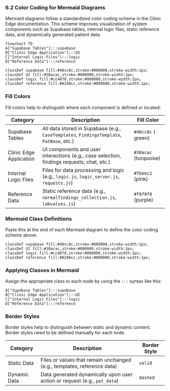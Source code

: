 ### 6.2 Color Coding for Mermaid Diagrams

Mermaid diagrams follow a standardized color coding scheme in the Clinic Edge documentation. This scheme improves visualization of system components such as Supabase tables, internal logic files, static reference data, and dynamically generated patient data.

```mermaid
flowchart TD
A["Supabase Tables"]:::supabase
B["Clinic Edge Application"]:::UI
C["Internal Logic Files"]:::logic
D["Reference Data"]:::reference

classDef supabase fill:#40cc8c,stroke:#000000,stroke-width:1px;
classDef UI fill:#30acac,stroke:#000000,stroke-width:1px;
classDef logic fill:#cc4078,stroke:#000000,stroke-width:1px;
classDef reference fill:#8240cc,stroke:#000000,stroke-width:1px;
```

### Fill Colors

Fill colors help to distinguish where each component is defined or located:

| Category                  | Description                                                                                 | Fill Color       |
|---------------------------|---------------------------------------------------------------------------------------------|------------------|
| Supabase Tables     | All data stored in Supabase (e.g., `CaseTemplates`, `FindingsTemplate`, `PatBase`, etc.)    | `#40cc8c` ( green) |
| Clinic Edge Application | UI components and user interactions (e.g., case selection, findings requests, chat, etc.)   | `#30acac` (turquoise)  |
| Internal Logic Files   | Files for data processing and logic (e.g., `logic.js`, `logic_server.js`, `requests.js`)   | `#fbeec1` (pink)|
| Reference Data         | Static reference data (e.g., `normalfindings_collection.js`, `labvalues.js`)               | `#f0f0f0` (purple) |

### Mermaid Class Definitions

Paste this at the end of each Mermaid diagram to define the color coding scheme above:

```
classDef supabase fill:#40cc8c,stroke:#000000,stroke-width:1px;
classDef UI fill:#30acac,stroke:#000000,stroke-width:1px;
classDef logic fill:#cc4078,stroke:#000000,stroke-width:1px;
classDef reference fill:#8240cc,stroke:#000000,stroke-width:1px;
```

### Applying Classes in Mermaid

Assign the appropriate class to each node by using the `:::` syntax like this:

```
A["Supabase Tables"]:::supabase
B["Clinic Edge Application"]:::UI
C["Internal Logic Files"]:::logic
D["Reference Data"]:::reference
```

### Border Styles

Border styles help to distinguish between static and dynamic content. Border styles need to be defined manually for each node. 

| Category           | Description                                                                 | Border Style |
|--------------------|-----------------------------------------------------------------------------|--------------|
| Static Data     | Files or values that remain unchanged (e.g., templates, reference data)     | `solid`      |
| Dynamic Data    | Data generated dynamically upon user action or request (e.g., `pat_data`)   | `dashed`     |